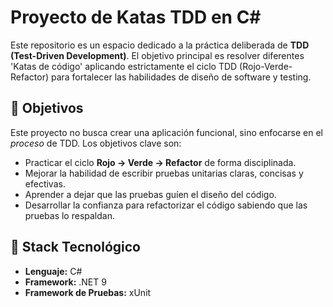 # Proyecto de Katas TDD en C#

Este repositorio es un espacio dedicado a la práctica deliberada de **TDD (Test-Driven Development)**. El objetivo principal es resolver diferentes 'Katas de código' aplicando estrictamente el ciclo TDD (Rojo-Verde-Refactor) para fortalecer las habilidades de diseño de software y testing.



## 🎯 Objetivos

Este proyecto no busca crear una aplicación funcional, sino enfocarse en el *proceso* de TDD. Los objetivos clave son:

* Practicar el ciclo **Rojo -> Verde -> Refactor** de forma disciplinada.
* Mejorar la habilidad de escribir pruebas unitarias claras, concisas y efectivas.
* Aprender a dejar que las pruebas guíen el diseño del código.
* Desarrollar la confianza para refactorizar el código sabiendo que las pruebas lo respaldan.

## 🚀 Stack Tecnológico

* **Lenguaje:** C#
* **Framework:** .NET 9
* **Framework de Pruebas:** xUnit

